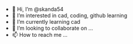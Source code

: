 - 👋 Hi, I’m @skanda54
- 👀 I’m interested in cad, coding, github learning
- 🌱 I’m currently learning cad
- 💞️ I’m looking to collaborate on ...
- 📫 How to reach me ...

<!---
skanda54/skanda54 is a ✨ special ✨ repository because its `README.md` (this file) appears on your GitHub profile.
You can click the Preview link to take a look at your changes.
--->
